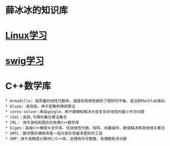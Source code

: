 # 薛冰冰的知识库

# [Linux学习](Linux学习)

# [swig学习](swig学习)

# C++数学库
    * Armadillo: 高质量的线性代数库，速度和易用性做到了很好的平衡。语法和Mathlab类似
    * blaze: 高性能，用于密集和稀疏算法 
    * ceres-solver:来自google，用于建模和解决大型复杂非线性的最小平方问题
    * CGal：高效,可靠的集合算法集合
    * CML： 用于游戏和图形的免费C++数学库
    * Eigen：高级C++模板头文件库，包括线性代数，矩阵，向量操作，数值解决和其他相关算法
    * GMTL：数学图形模板库是一组光放实现基本图形的工具
    * GMP：用于高精度计算的C/C++库，处理有符号整数，有理数和浮点数
